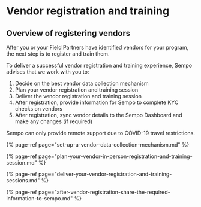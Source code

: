 # Vendor registration and training

## Overview of registering vendors

After you or your Field Partners have identified vendors for your program, the next step is to register and train them. 

To deliver a successful vendor registration and training experience, Sempo advises that we work with you to:

1. Decide on the best vendor data collection mechanism 
2. Plan your vendor registration and training session
3. Deliver the vendor registration and training session 
4. After registration, provide information for Sempo to complete KYC checks on vendors
5. After registration, sync vendor details to the Sempo Dashboard and make any changes \(if required\)

Sempo can only provide remote support due to COVID-19 travel restrictions.

{% page-ref page="set-up-a-vendor-data-collection-mechanism.md" %}

{% page-ref page="plan-your-vendor-in-person-registration-and-training-session.md" %}

{% page-ref page="deliver-your-vendor-registration-and-training-sessions.md" %}

{% page-ref page="after-vendor-registration-share-the-required-information-to-sempo.md" %}



